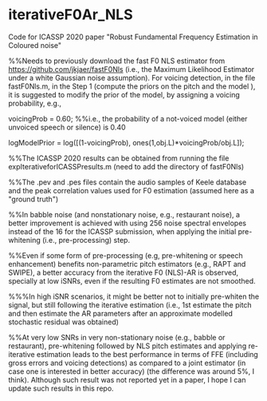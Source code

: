 # iterativeF0Ar_NLS

Code for ICASSP 2020 paper "Robust Fundamental Frequency Estimation in Coloured noise" 

%%Needs to previously download the fast F0 NLS estimator from https://github.com/jkjaer/fastF0Nls (i.e., the Maximum Likelihood Estimator under a white Gaussian noise assumption). 
For voicing detection, in the file fastF0Nls.m, in the Step 1 (compute the priors on the pitch and the model ), it is suggested to modify the prior of the model, by assigning a voicing probability, e.g., 

voicingProb = 0.60;  %%i.e., the probability of a not-voiced model (either unvoiced speech or silence) is 0.40

logModelPrior = log([(1-voicingProb), ones(1,obj.L)*voicingProb/obj.L]);

%%The ICASSP 2020 results can be obtained from running the file expIterativeforICASSPresults.m (need to add the directory of fastF0Nls) 

%%The .pev and .pes files contain the audio samples of Keele database and the peak correlation values used for F0 estimation (assumed here as a "ground truth") 

%%In babble noise (and nonstationary noise, e.g., restaurant noise), a better improvement is achieved with using 256 noise spectral envelopes instead of the 16 for the ICASSP submission, when applying the initial pre-whitening (i.e., pre-processing) step. 

%%Even if some form of pre-processing (e.g, pre-whitening or speech enhancement) benefits non-parametric pitch estimators (e.g., RAPT and SWIPE), a better accuracy from the iterative F0 (NLS)-AR is observed, specially at low iSNRs, even if the resulting F0 estimates are not smoothed. 

%%%In high iSNR scenarios, it might be better not to initially pre-whiten the signal, but still following the iterative estimation (i.e., 1st estimate the pitch and then estimate the AR parameters after an approximate modelled stochastic residual was obtained)

%%At very low SNRs in very non-stationary noise (e.g., babble or restaurant), pre-whitening followed by NLS pitch estimates and applying re-iterative estimation 
leads to the best performance in terms of FFE (including gross errors and voicing detections) as compared to a joint estimator (in case one is interested in better accuracy) (the difference was around 5%, I think). Although such result was not reported yet in a paper, I hope I can update such results in this repo.

